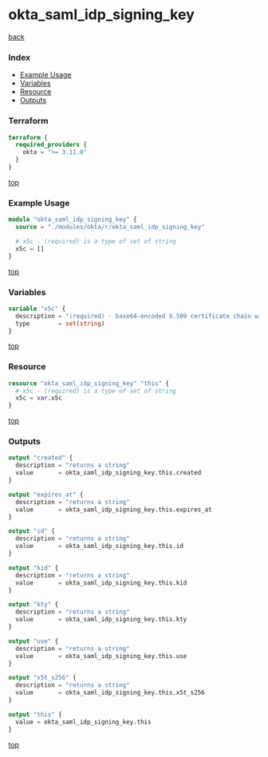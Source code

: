 # okta_saml_idp_signing_key

[back](../okta.md)

### Index

- [Example Usage](#example-usage)
- [Variables](#variables)
- [Resource](#resource)
- [Outputs](#outputs)

### Terraform

```terraform
terraform {
  required_providers {
    okta = ">= 3.11.0"
  }
}
```

[top](#index)

### Example Usage

```terraform
module "okta_saml_idp_signing_key" {
  source = "./modules/okta/r/okta_saml_idp_signing_key"

  # x5c - (required) is a type of set of string
  x5c = []
}
```

[top](#index)

### Variables

```terraform
variable "x5c" {
  description = "(required) - base64-encoded X.509 certificate chain with DER encoding"
  type        = set(string)
}
```

[top](#index)

### Resource

```terraform
resource "okta_saml_idp_signing_key" "this" {
  # x5c - (required) is a type of set of string
  x5c = var.x5c
}
```

[top](#index)

### Outputs

```terraform
output "created" {
  description = "returns a string"
  value       = okta_saml_idp_signing_key.this.created
}

output "expires_at" {
  description = "returns a string"
  value       = okta_saml_idp_signing_key.this.expires_at
}

output "id" {
  description = "returns a string"
  value       = okta_saml_idp_signing_key.this.id
}

output "kid" {
  description = "returns a string"
  value       = okta_saml_idp_signing_key.this.kid
}

output "kty" {
  description = "returns a string"
  value       = okta_saml_idp_signing_key.this.kty
}

output "use" {
  description = "returns a string"
  value       = okta_saml_idp_signing_key.this.use
}

output "x5t_s256" {
  description = "returns a string"
  value       = okta_saml_idp_signing_key.this.x5t_s256
}

output "this" {
  value = okta_saml_idp_signing_key.this
}
```

[top](#index)